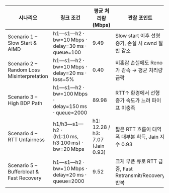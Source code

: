 | 시나리오 | 링크 조건 | 평균 처리량 (Mbps) | 관찰 포인트 |
| --- | --- | --- | --- |
| Scenario 1 – Slow Start & AIMD | h1—s1—h2 · bw=10 Mbps · delay=30 ms · queue=100 | 9.49 | Slow start 이후 선형 증가, 손실 시 cwnd 절반 감소 |
| Scenario 2 – Random Loss Misinterpretation | h1—s1—h2 · bw=10 Mbps · delay=20 ms · loss=5% | 0.40 | 비혼잡 손실에도 Reno가 감속 → 평균 처리량 급락 |
| Scenario 3 – High BDP Path | h1—s1—h2 · bw=100 Mbps · delay=150 ms · queue=2000 | 89.98 | RTT↑ 환경에서 선형 증가 속도가 느려 파이프 미충족 |
| Scenario 4 – RTT Unfairness | h1/h3—s1—h2 · (h1:10 ms, h3:100 ms) · bw=20 Mbps | h1: 12.28 / h3: 7.07 (Jain 0.93) | 짧은 RTT 흐름이 대역폭 대부분 획득, Jain 지수 0.93 |
| Scenario 5 – Bufferbloat & Fast Recovery | h1—s1—h2 · bw=10 Mbps · delay=20 ms · queue=2000 | 9.52 | 크게 부푼 큐로 RTT 급증, Fast Retransmit/Recovery 반복 |
